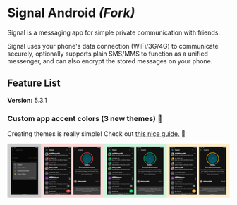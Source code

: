 # Signal Android _(Fork)_ 

Signal is a messaging app for simple private communication with friends.

Signal uses your phone's data connection (WiFi/3G/4G) to communicate securely, optionally supports plain SMS/MMS to function as a unified messenger, and can also encrypt the stored messages on your phone.

## Feature List

**Version:** 5.3.1

### Custom app accent colors (3 new themes) :art:

Creating themes is really simple! Check out [this nice guide.](https://github.com/theGeekyLad/Signal-Android/blob/master/THEMING.md) :rocket:

![signal-accents](https://github.com/theGeekyLad/Signal-Android/blob/master/screenshots/signal-accents.png)
